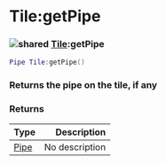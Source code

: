 # Tile:getPipe

### ![shared](../../home/tile/.gitbook/assets/shared.png) [Tile](../../home/tile/home/Tile/):getPipe

```lua
Pipe Tile:getPipe()
```

### Returns the pipe on the tile, if any

### Returns

| Type                               |    Description |
| ---------------------------------- | -------------: |
| [Pipe](../../home/tile/home/Pipe/) | No description |
